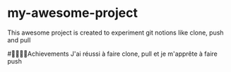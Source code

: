 # my-awesome-project

This awesome project is created to experiment git notions like clone, push and pull

#🐛🐛🐛🐛Achievements
J'ai réussi à faire clone, pull et je m'apprête à faire push
